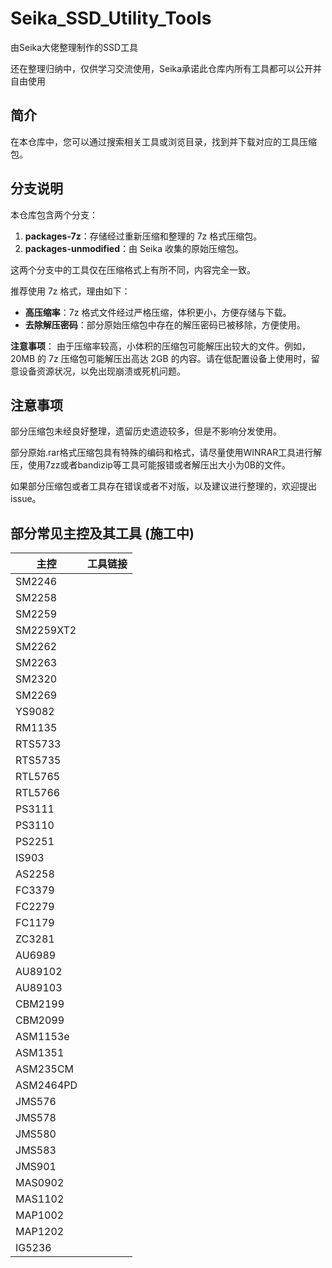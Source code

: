 # Seika_SSD_Utility_Tools

由Seika大佬整理制作的SSD工具

还在整理归纳中，仅供学习交流使用，Seika承诺此仓库内所有工具都可以公开并自由使用

## 简介

在本仓库中，您可以通过搜索相关工具或浏览目录，找到并下载对应的工具压缩包。

## 分支说明

本仓库包含两个分支：

1. **packages-7z**：存储经过重新压缩和整理的 7z 格式压缩包。
2. **packages-unmodified**：由 Seika 收集的原始压缩包。

这两个分支中的工具仅在压缩格式上有所不同，内容完全一致。

推荐使用 7z 格式，理由如下：

- **高压缩率**：7z 格式文件经过严格压缩，体积更小，方便存储与下载。
- **去除解压密码**：部分原始压缩包中存在的解压密码已被移除，方便使用。

**注意事项**：
由于压缩率较高，小体积的压缩包可能解压出较大的文件。例如，20MB 的 7z 压缩包可能解压出高达 2GB 的内容。请在低配置设备上使用时，留意设备资源状况，以免出现崩溃或死机问题。

## 注意事项

部分压缩包未经良好整理，遗留历史遗迹较多，但是不影响分发使用。

部分原始.rar格式压缩包具有特殊的编码和格式，请尽量使用WINRAR工具进行解压，使用7zz或者bandizip等工具可能报错或者解压出大小为0B的文件。

如果部分压缩包或者工具存在错误或者不对版，以及建议进行整理的，欢迎提出issue。

## **部分常见主控及其工具    (施工中)**

| 主控      | 工具链接 |
| --------- | -------- |
| SM2246    |          |
| SM2258    |          |
| SM2259    |          |
| SM2259XT2 |          |
| SM2262    |          |
| SM2263    |          |
| SM2320    |          |
| SM2269    |          |
| YS9082    |          |
| RM1135    |          |
| RTS5733   |          |
| RTS5735   |          |
| RTL5765   |          |
| RTL5766   |          |
| PS3111    |          |
| PS3110    |          |
| PS2251    |          |
| IS903     |          |
| AS2258    |          |
| FC3379    |          |
| FC2279    |          |
| FC1179    |          |
| ZC3281    |          |
| AU6989    |          |
| AU89102   |          |
| AU89103   |          |
| CBM2199   |          |
| CBM2099   |          |
| ASM1153e  |          |
| ASM1351   |          |
| ASM235CM  |          |
| ASM2464PD |          |
| JMS576    |          |
| JMS578    |          |
| JMS580    |          |
| JMS583    |          |
| JMS901    |          |
| MAS0902   |          |
| MAS1102   |          |
| MAP1002   |          |
| MAP1202   |          |
| IG5236    |          |

